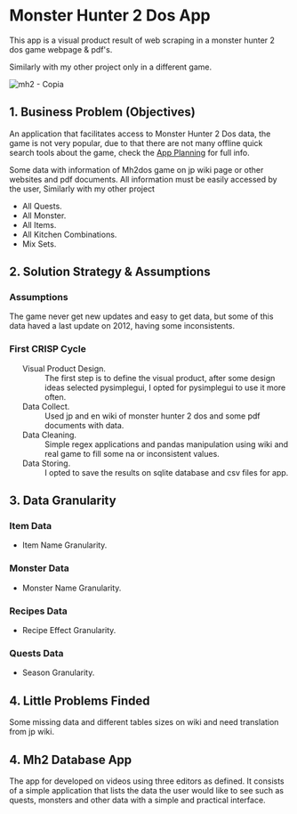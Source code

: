# Monster Hunter 2 Dos App
<p>This app is a visual product result of web scraping in a monster hunter 2 dos game webpage & pdf's.</p>
<p>Similarly with my other project only in a different game.</p>

![mh2 - Copia](https://user-images.githubusercontent.com/75986085/147991881-691a3e0f-93bc-41af-9af2-3dffe4090952.png)

<h2>1. Business Problem (Objectives)</h2>
 <p>An application that facilitates access to Monster Hunter 2 Dos data, the game is not very popular, due to that there are not many offline quick search tools about the game, check the <a href="https://github.com/xGabrielR/Monster-Hunter-2-Dos-App/blob/main/mh2_database_app_planing.ipynb">App Planning</a> for full info.</p>
 <p>Some data with information of Mh2dos game on jp wiki page or other websites and pdf documents. All information must be easily accessed by the user, Similarly with my other project</p>
 <ul>
    <li>All Quests.</li>
    <li>All Monster.</li>
    <li>All Items.</li>
    <li>All Kitchen Combinations.</li>
    <li>Mix Sets.</li>
</ul>
<h2>2. Solution Strategy & Assumptions</h2>
<h3>Assumptions</h3>
<p>The game never get new updates and easy to get data, but some of this data haved a last update on 2012, having some inconsistents.</p>
<h3>First CRISP Cycle</h3>
<ul>
  <dl>
    <dt>Visual Product Design.</dt>
      <dd>The first step is to define the visual product, after some design ideas selected pysimplegui, I opted for pysimplegui to use it more often.</dd>
    <dt>Data Collect.</dt>
      <dd>Used jp and en wiki of monster hunter 2 dos and some pdf documents with data.</dd>
    <dt>Data Cleaning.</dt>
      <dd>Simple regex applications and pandas manipulation using wiki and real game to fill some na or inconsistent values.</dd>
    <dt>Data Storing.</dt>
      <dd>I opted to save the results on sqlite database and csv files for app.</dd>
  </dl>
</ul>
<h2>3. Data Granularity</h2>
<h3>Item Data</h3>
<ul>
  <li>Item Name Granularity.</li>
</ul>
<h3>Monster Data</h3>
<ul>
  <li>Monster Name Granularity.</li>
</ul>
<h3>Recipes Data</h3>
<ul>
  <li>Recipe Effect Granularity.</li>
</ul>
<h3>Quests Data</h3>
<ul>
  <li>Season Granularity.</li>
</ul>
<h2>4. Little Problems Finded</h2>
<p>Some missing data and different tables sizes on wiki and need translation from jp wiki.</p>
<h2>4. Mh2 Database App</h2>
<p>The app for developed on videos using three editors as defined. It consists of a simple application that lists the data the user would like to see such as quests, monsters and other data with a simple and practical interface.</p>
